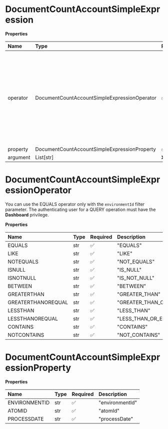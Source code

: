 # DocumentCountAccountSimpleExpression

**Properties**

| Name     | Type                                         | Required | Description                                                                                                                                                          |
| :------- | :------------------------------------------- | :------- | :------------------------------------------------------------------------------------------------------------------------------------------------------------------- |
| operator | DocumentCountAccountSimpleExpressionOperator | ✅       | You can use the EQUALS operator only with the `environmentId` filter parameter. The authenticating user for a QUERY operation must have the **Dashboard** privilege. |
| property | DocumentCountAccountSimpleExpressionProperty | ✅       |                                                                                                                                                                      |
| argument | List[str]                                    | ❌       |                                                                                                                                                                      |

# DocumentCountAccountSimpleExpressionOperator

You can use the EQUALS operator only with the `environmentId` filter parameter. The authenticating user for a QUERY operation must have the **Dashboard** privilege.

**Properties**

| Name               | Type | Required | Description             |
| :----------------- | :--- | :------- | :---------------------- |
| EQUALS             | str  | ✅       | "EQUALS"                |
| LIKE               | str  | ✅       | "LIKE"                  |
| NOTEQUALS          | str  | ✅       | "NOT_EQUALS"            |
| ISNULL             | str  | ✅       | "IS_NULL"               |
| ISNOTNULL          | str  | ✅       | "IS_NOT_NULL"           |
| BETWEEN            | str  | ✅       | "BETWEEN"               |
| GREATERTHAN        | str  | ✅       | "GREATER_THAN"          |
| GREATERTHANOREQUAL | str  | ✅       | "GREATER_THAN_OR_EQUAL" |
| LESSTHAN           | str  | ✅       | "LESS_THAN"             |
| LESSTHANOREQUAL    | str  | ✅       | "LESS_THAN_OR_EQUAL"    |
| CONTAINS           | str  | ✅       | "CONTAINS"              |
| NOTCONTAINS        | str  | ✅       | "NOT_CONTAINS"          |

# DocumentCountAccountSimpleExpressionProperty

**Properties**

| Name          | Type | Required | Description     |
| :------------ | :--- | :------- | :-------------- |
| ENVIRONMENTID | str  | ✅       | "environmentId" |
| ATOMID        | str  | ✅       | "atomId"        |
| PROCESSDATE   | str  | ✅       | "processDate"   |

